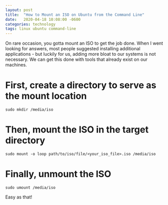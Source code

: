 ```yaml
---
layout: post
title:  "How to Mount an ISO on Ubuntu from the Command Line"
date:   2020-04-18 10:08:00 -0600
categories: technology
tags: linux ubuntu command-line
---
```


On rare occasion, you gotta mount an ISO to get the job done. When I went looking for answers, most people suggested installing additional applications - but luckily for us, adding more bloat to our systems is not necessary. We can get this done with tools that already exist on our machines.


# First, create a directory to serve as the mount location

`sudo mkdir /media/iso`

# Then, mount the ISO in the target directory

`sudo mount -o loop path/to/iso/file/<your_iso_file>.iso /media/iso`

# Finally, unmount the ISO

`sudo umount /media/iso`

Easy as that!
